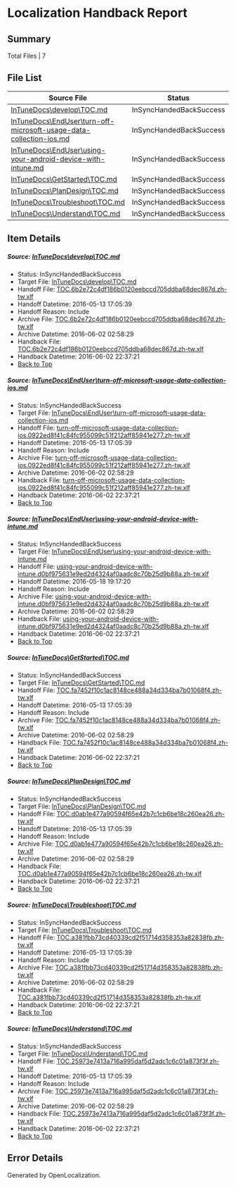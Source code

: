 # <a name='report-top'></a> Localization Handback Report

## Summary
 Total Files | 7

## File List
 Source File | Status | Details 
 ----------- | ------ | ------- 
 [InTuneDocs\develop\TOC.md](https://github.com/Microsoft/IntuneDocs-pr/blob/0898c4fe5d851d3eded8fcd0ab8838ff205296f6/InTuneDocs/develop/TOC.md) | InSyncHandedBackSuccess | [Details](#84f0773339472e9367b3cfb9a47af0aebaaee0db271)
 [InTuneDocs\EndUser\turn-off-microsoft-usage-data-collection-ios.md](https://github.com/Microsoft/IntuneDocs-pr/blob/6d435c2c9773040d6870aea274d3879c00461457/InTuneDocs/EndUser/turn-off-microsoft-usage-data-collection-ios.md) | InSyncHandedBackSuccess | [Details](#343551db25a9e945cca997cdd68b2f3780a7da60438)
 [InTuneDocs\EndUser\using-your-android-device-with-intune.md](https://github.com/Microsoft/IntuneDocs-pr/blob/2c0f356aefc8c3e14e75ba4be752a6f7ce19e760/InTuneDocs/EndUser/using-your-android-device-with-intune.md) | InSyncHandedBackSuccess | [Details](#94348e8e2062af15768ef31dbd43b94956e94476448)
 [InTuneDocs\GetStarted\TOC.md](https://github.com/Microsoft/IntuneDocs-pr/blob/27c739c9d1b8db0518f25d906587e2f32b24068e/InTuneDocs/GetStarted/TOC.md) | InSyncHandedBackSuccess | [Details](#455d9a1ee2666dcfaf7a8c7c4662f29bddb027de530)
 [InTuneDocs\PlanDesign\TOC.md](https://github.com/Microsoft/IntuneDocs-pr/blob/27c739c9d1b8db0518f25d906587e2f32b24068e/InTuneDocs/PlanDesign/TOC.md) | InSyncHandedBackSuccess | [Details](#1f12e5b9d36dc3b71a77f0f99c243e93451098291123)
 [InTuneDocs\Troubleshoot\TOC.md](https://github.com/Microsoft/IntuneDocs-pr/blob/27c739c9d1b8db0518f25d906587e2f32b24068e/InTuneDocs/Troubleshoot/TOC.md) | InSyncHandedBackSuccess | [Details](#49a08a21107a9e66d2c846074d9d41c14f237a2e1134)
 [InTuneDocs\Understand\TOC.md](https://github.com/Microsoft/IntuneDocs-pr/blob/27c739c9d1b8db0518f25d906587e2f32b24068e/InTuneDocs/Understand/TOC.md) | InSyncHandedBackSuccess | [Details](#b1fe07143474e4ad150033f94e2bb85caf87ff101234)

## Item Details
##### <a name='84f0773339472e9367b3cfb9a47af0aebaaee0db271'></a> Source: [InTuneDocs\develop\TOC.md](https://github.com/Microsoft/IntuneDocs-pr/blob/0898c4fe5d851d3eded8fcd0ab8838ff205296f6/InTuneDocs/develop/TOC.md)
* Status: InSyncHandedBackSuccess
* Target File: [InTuneDocs\develop\TOC.md](https://github.com/Microsoft/IntuneDocs-pr.zh-tw/blob/52dbda2f093c8f7ac91028f157c6d33a3a922efe/InTuneDocs/develop/TOC.md)
* Handoff File: [TOC.6b2e72c4df186b0120eebccd705ddba68dec867d.zh-tw.xlf](https://github.com/Microsoft/EM.handoff/blob/a00150dfb1d07832e2735db8ddd38adced356086/ol-handoff/Microsoft/IntuneDocs-pr.zh-tw/master/TOC.6b2e72c4df186b0120eebccd705ddba68dec867d.zh-tw.xlf)
* Handoff Datetime: 2016-05-13 17:05:39
* Handoff Reason: Include
* Archive File: [TOC.6b2e72c4df186b0120eebccd705ddba68dec867d.zh-tw.xlf](https://github.com/Microsoft/EM.handoff/blob/900450ad97163a6ed5281c87288fcc98239b7ea7/ol-handoff/Microsoft/IntuneDocs-pr.zh-tw/master/archive/TOC.6b2e72c4df186b0120eebccd705ddba68dec867d.zh-tw.xlf)
* Archive Datetime: 2016-06-02 02:58:29
* Handback File: [TOC.6b2e72c4df186b0120eebccd705ddba68dec867d.zh-tw.xlf](https://github.com/Microsoft/EM.handback/blob/14aa0e128bb5826e3723ead7edf4530b48f386bc/ol-handback/Microsoft/IntuneDocs-pr.zh-tw/master/TOC.6b2e72c4df186b0120eebccd705ddba68dec867d.zh-tw.xlf)
* Handback Datetime: 2016-06-02 22:37:21
* [Back to Top](#report-top)

##### <a name='343551db25a9e945cca997cdd68b2f3780a7da60438'></a> Source: [InTuneDocs\EndUser\turn-off-microsoft-usage-data-collection-ios.md](https://github.com/Microsoft/IntuneDocs-pr/blob/6d435c2c9773040d6870aea274d3879c00461457/InTuneDocs/EndUser/turn-off-microsoft-usage-data-collection-ios.md)
* Status: InSyncHandedBackSuccess
* Target File: [InTuneDocs\EndUser\turn-off-microsoft-usage-data-collection-ios.md](https://github.com/Microsoft/IntuneDocs-pr.zh-tw/blob/52dbda2f093c8f7ac91028f157c6d33a3a922efe/InTuneDocs/EndUser/turn-off-microsoft-usage-data-collection-ios.md)
* Handoff File: [turn-off-microsoft-usage-data-collection-ios.0922ed8f41c84fc955099c51f212aff85941e277.zh-tw.xlf](https://github.com/Microsoft/EM.handoff/blob/a00150dfb1d07832e2735db8ddd38adced356086/ol-handoff/Microsoft/IntuneDocs-pr.zh-tw/master/turn-off-microsoft-usage-data-collection-ios.0922ed8f41c84fc955099c51f212aff85941e277.zh-tw.xlf)
* Handoff Datetime: 2016-05-13 17:05:39
* Handoff Reason: Include
* Archive File: [turn-off-microsoft-usage-data-collection-ios.0922ed8f41c84fc955099c51f212aff85941e277.zh-tw.xlf](https://github.com/Microsoft/EM.handoff/blob/900450ad97163a6ed5281c87288fcc98239b7ea7/ol-handoff/Microsoft/IntuneDocs-pr.zh-tw/master/archive/turn-off-microsoft-usage-data-collection-ios.0922ed8f41c84fc955099c51f212aff85941e277.zh-tw.xlf)
* Archive Datetime: 2016-06-02 02:58:29
* Handback File: [turn-off-microsoft-usage-data-collection-ios.0922ed8f41c84fc955099c51f212aff85941e277.zh-tw.xlf](https://github.com/Microsoft/EM.handback/blob/14aa0e128bb5826e3723ead7edf4530b48f386bc/ol-handback/Microsoft/IntuneDocs-pr.zh-tw/master/turn-off-microsoft-usage-data-collection-ios.0922ed8f41c84fc955099c51f212aff85941e277.zh-tw.xlf)
* Handback Datetime: 2016-06-02 22:37:21
* [Back to Top](#report-top)

##### <a name='94348e8e2062af15768ef31dbd43b94956e94476448'></a> Source: [InTuneDocs\EndUser\using-your-android-device-with-intune.md](https://github.com/Microsoft/IntuneDocs-pr/blob/2c0f356aefc8c3e14e75ba4be752a6f7ce19e760/InTuneDocs/EndUser/using-your-android-device-with-intune.md)
* Status: InSyncHandedBackSuccess
* Target File: [InTuneDocs\EndUser\using-your-android-device-with-intune.md](https://github.com/Microsoft/IntuneDocs-pr.zh-tw/blob/52dbda2f093c8f7ac91028f157c6d33a3a922efe/InTuneDocs/EndUser/using-your-android-device-with-intune.md)
* Handoff File: [using-your-android-device-with-intune.d0bf975631e9ed2d4324af0aadc8c70b25d9b88a.zh-tw.xlf](https://github.com/Microsoft/EM.handoff/blob/fd7041f12ab53a3739005476caea250cbd2e143c/ol-handoff/Microsoft/IntuneDocs-pr.zh-tw/master/using-your-android-device-with-intune.d0bf975631e9ed2d4324af0aadc8c70b25d9b88a.zh-tw.xlf)
* Handoff Datetime: 2016-05-18 19:17:20
* Handoff Reason: Include
* Archive File: [using-your-android-device-with-intune.d0bf975631e9ed2d4324af0aadc8c70b25d9b88a.zh-tw.xlf](https://github.com/Microsoft/EM.handoff/blob/900450ad97163a6ed5281c87288fcc98239b7ea7/ol-handoff/Microsoft/IntuneDocs-pr.zh-tw/master/archive/using-your-android-device-with-intune.d0bf975631e9ed2d4324af0aadc8c70b25d9b88a.zh-tw.xlf)
* Archive Datetime: 2016-06-02 02:58:29
* Handback File: [using-your-android-device-with-intune.d0bf975631e9ed2d4324af0aadc8c70b25d9b88a.zh-tw.xlf](https://github.com/Microsoft/EM.handback/blob/14aa0e128bb5826e3723ead7edf4530b48f386bc/ol-handback/Microsoft/IntuneDocs-pr.zh-tw/master/using-your-android-device-with-intune.d0bf975631e9ed2d4324af0aadc8c70b25d9b88a.zh-tw.xlf)
* Handback Datetime: 2016-06-02 22:37:21
* [Back to Top](#report-top)

##### <a name='455d9a1ee2666dcfaf7a8c7c4662f29bddb027de530'></a> Source: [InTuneDocs\GetStarted\TOC.md](https://github.com/Microsoft/IntuneDocs-pr/blob/27c739c9d1b8db0518f25d906587e2f32b24068e/InTuneDocs/GetStarted/TOC.md)
* Status: InSyncHandedBackSuccess
* Target File: [InTuneDocs\GetStarted\TOC.md](https://github.com/Microsoft/IntuneDocs-pr.zh-tw/blob/52dbda2f093c8f7ac91028f157c6d33a3a922efe/InTuneDocs/GetStarted/TOC.md)
* Handoff File: [TOC.fa7452f10c1ac8148ce488a34d334ba7b01068f4.zh-tw.xlf](https://github.com/Microsoft/EM.handoff/blob/a00150dfb1d07832e2735db8ddd38adced356086/ol-handoff/Microsoft/IntuneDocs-pr.zh-tw/master/TOC.fa7452f10c1ac8148ce488a34d334ba7b01068f4.zh-tw.xlf)
* Handoff Datetime: 2016-05-13 17:05:39
* Handoff Reason: Include
* Archive File: [TOC.fa7452f10c1ac8148ce488a34d334ba7b01068f4.zh-tw.xlf](https://github.com/Microsoft/EM.handoff/blob/900450ad97163a6ed5281c87288fcc98239b7ea7/ol-handoff/Microsoft/IntuneDocs-pr.zh-tw/master/archive/TOC.fa7452f10c1ac8148ce488a34d334ba7b01068f4.zh-tw.xlf)
* Archive Datetime: 2016-06-02 02:58:29
* Handback File: [TOC.fa7452f10c1ac8148ce488a34d334ba7b01068f4.zh-tw.xlf](https://github.com/Microsoft/EM.handback/blob/14aa0e128bb5826e3723ead7edf4530b48f386bc/ol-handback/Microsoft/IntuneDocs-pr.zh-tw/master/TOC.fa7452f10c1ac8148ce488a34d334ba7b01068f4.zh-tw.xlf)
* Handback Datetime: 2016-06-02 22:37:21
* [Back to Top](#report-top)

##### <a name='1f12e5b9d36dc3b71a77f0f99c243e93451098291123'></a> Source: [InTuneDocs\PlanDesign\TOC.md](https://github.com/Microsoft/IntuneDocs-pr/blob/27c739c9d1b8db0518f25d906587e2f32b24068e/InTuneDocs/PlanDesign/TOC.md)
* Status: InSyncHandedBackSuccess
* Target File: [InTuneDocs\PlanDesign\TOC.md](https://github.com/Microsoft/IntuneDocs-pr.zh-tw/blob/52dbda2f093c8f7ac91028f157c6d33a3a922efe/InTuneDocs/PlanDesign/TOC.md)
* Handoff File: [TOC.d0ab1e477a90594f65e42b7c1cb6be18c260ea26.zh-tw.xlf](https://github.com/Microsoft/EM.handoff/blob/a00150dfb1d07832e2735db8ddd38adced356086/ol-handoff/Microsoft/IntuneDocs-pr.zh-tw/master/TOC.d0ab1e477a90594f65e42b7c1cb6be18c260ea26.zh-tw.xlf)
* Handoff Datetime: 2016-05-13 17:05:39
* Handoff Reason: Include
* Archive File: [TOC.d0ab1e477a90594f65e42b7c1cb6be18c260ea26.zh-tw.xlf](https://github.com/Microsoft/EM.handoff/blob/900450ad97163a6ed5281c87288fcc98239b7ea7/ol-handoff/Microsoft/IntuneDocs-pr.zh-tw/master/archive/TOC.d0ab1e477a90594f65e42b7c1cb6be18c260ea26.zh-tw.xlf)
* Archive Datetime: 2016-06-02 02:58:29
* Handback File: [TOC.d0ab1e477a90594f65e42b7c1cb6be18c260ea26.zh-tw.xlf](https://github.com/Microsoft/EM.handback/blob/14aa0e128bb5826e3723ead7edf4530b48f386bc/ol-handback/Microsoft/IntuneDocs-pr.zh-tw/master/TOC.d0ab1e477a90594f65e42b7c1cb6be18c260ea26.zh-tw.xlf)
* Handback Datetime: 2016-06-02 22:37:21
* [Back to Top](#report-top)

##### <a name='49a08a21107a9e66d2c846074d9d41c14f237a2e1134'></a> Source: [InTuneDocs\Troubleshoot\TOC.md](https://github.com/Microsoft/IntuneDocs-pr/blob/27c739c9d1b8db0518f25d906587e2f32b24068e/InTuneDocs/Troubleshoot/TOC.md)
* Status: InSyncHandedBackSuccess
* Target File: [InTuneDocs\Troubleshoot\TOC.md](https://github.com/Microsoft/IntuneDocs-pr.zh-tw/blob/52dbda2f093c8f7ac91028f157c6d33a3a922efe/InTuneDocs/Troubleshoot/TOC.md)
* Handoff File: [TOC.a381fbb73cd40339cd2f51714d358353a82838fb.zh-tw.xlf](https://github.com/Microsoft/EM.handoff/blob/a00150dfb1d07832e2735db8ddd38adced356086/ol-handoff/Microsoft/IntuneDocs-pr.zh-tw/master/TOC.a381fbb73cd40339cd2f51714d358353a82838fb.zh-tw.xlf)
* Handoff Datetime: 2016-05-13 17:05:39
* Handoff Reason: Include
* Archive File: [TOC.a381fbb73cd40339cd2f51714d358353a82838fb.zh-tw.xlf](https://github.com/Microsoft/EM.handoff/blob/900450ad97163a6ed5281c87288fcc98239b7ea7/ol-handoff/Microsoft/IntuneDocs-pr.zh-tw/master/archive/TOC.a381fbb73cd40339cd2f51714d358353a82838fb.zh-tw.xlf)
* Archive Datetime: 2016-06-02 02:58:29
* Handback File: [TOC.a381fbb73cd40339cd2f51714d358353a82838fb.zh-tw.xlf](https://github.com/Microsoft/EM.handback/blob/14aa0e128bb5826e3723ead7edf4530b48f386bc/ol-handback/Microsoft/IntuneDocs-pr.zh-tw/master/TOC.a381fbb73cd40339cd2f51714d358353a82838fb.zh-tw.xlf)
* Handback Datetime: 2016-06-02 22:37:21
* [Back to Top](#report-top)

##### <a name='b1fe07143474e4ad150033f94e2bb85caf87ff101234'></a> Source: [InTuneDocs\Understand\TOC.md](https://github.com/Microsoft/IntuneDocs-pr/blob/27c739c9d1b8db0518f25d906587e2f32b24068e/InTuneDocs/Understand/TOC.md)
* Status: InSyncHandedBackSuccess
* Target File: [InTuneDocs\Understand\TOC.md](https://github.com/Microsoft/IntuneDocs-pr.zh-tw/blob/52dbda2f093c8f7ac91028f157c6d33a3a922efe/InTuneDocs/Understand/TOC.md)
* Handoff File: [TOC.25973e7413a716a995daf5d2adc1c6c01a873f3f.zh-tw.xlf](https://github.com/Microsoft/EM.handoff/blob/a00150dfb1d07832e2735db8ddd38adced356086/ol-handoff/Microsoft/IntuneDocs-pr.zh-tw/master/TOC.25973e7413a716a995daf5d2adc1c6c01a873f3f.zh-tw.xlf)
* Handoff Datetime: 2016-05-13 17:05:39
* Handoff Reason: Include
* Archive File: [TOC.25973e7413a716a995daf5d2adc1c6c01a873f3f.zh-tw.xlf](https://github.com/Microsoft/EM.handoff/blob/900450ad97163a6ed5281c87288fcc98239b7ea7/ol-handoff/Microsoft/IntuneDocs-pr.zh-tw/master/archive/TOC.25973e7413a716a995daf5d2adc1c6c01a873f3f.zh-tw.xlf)
* Archive Datetime: 2016-06-02 02:58:29
* Handback File: [TOC.25973e7413a716a995daf5d2adc1c6c01a873f3f.zh-tw.xlf](https://github.com/Microsoft/EM.handback/blob/14aa0e128bb5826e3723ead7edf4530b48f386bc/ol-handback/Microsoft/IntuneDocs-pr.zh-tw/master/TOC.25973e7413a716a995daf5d2adc1c6c01a873f3f.zh-tw.xlf)
* Handback Datetime: 2016-06-02 22:37:21
* [Back to Top](#report-top)


## Error Details

Generated by OpenLocalization.
